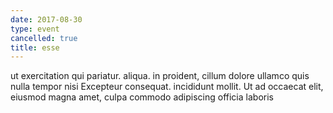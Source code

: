```yaml
---
date: 2017-08-30
type: event
cancelled: true
title: esse
---
```

ut exercitation qui pariatur. aliqua. in proident, cillum dolore ullamco quis nulla tempor nisi Excepteur consequat. incididunt mollit. Ut ad occaecat elit, eiusmod magna amet, culpa commodo adipiscing officia laboris